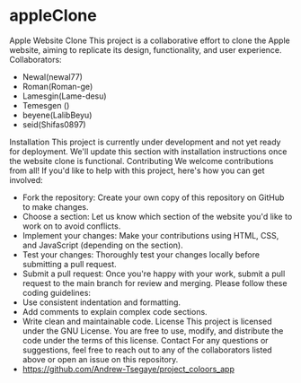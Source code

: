 # appleClone
Apple Website Clone
This project is a collaborative effort to clone the Apple website, aiming to replicate its design, functionality, and user experience.
Collaborators:
* Newal(newal77)
 *  Roman(Roman-ge)
 *  Lamesgin(Lame-desu)
 *  Temesgen ()
 * beyene(LalibBeyu)
 * seid(Shifas0897)
 
Installation
This project is currently under development and not yet ready for deployment.
We'll update this section with installation instructions once the website clone is functional.
Contributing
We welcome contributions from all! If you'd like to help with this project, here's how you can get involved:
 * Fork the repository: Create your own copy of this repository on GitHub to make changes.
 * Choose a section: Let us know which section of the website you'd like to work on to avoid conflicts.
 * Implement your changes: Make your contributions using HTML, CSS, and JavaScript (depending on the section).
 * Test your changes: Thoroughly test your changes locally before submitting a pull request.
 * Submit a pull request: Once you're happy with your work, submit a pull request to the main branch for review and merging.
Please follow these coding guidelines:
 * Use consistent indentation and formatting.
 * Add comments to explain complex code sections.
 * Write clean and maintainable code.
License
This project is licensed under the GNU License. You are free to use, modify, and distribute the code under the terms of this license.
Contact
For any questions or suggestions, feel free to reach out to any of the collaborators listed above or open an issue on this repository.
 * https://github.com/Andrew-Tsegaye/project_coloors_app
